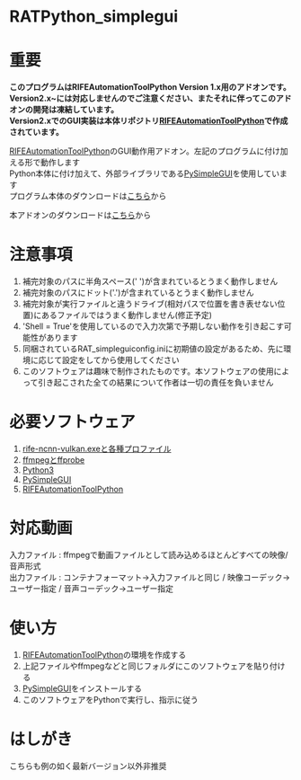 # RATPython_simplegui
# 重要
**このプログラムはRIFEAutomationToolPython Version 1.x用のアドオンです。<br>
Version2.x~には対応しませんのでご注意ください、またそれに伴ってこのアドオンの開発は凍結しています。<br>
Version2.xでのGUI実装は本体リポジトリ[RIFEAutomationToolPython](https://github.com/ike62k/RIFEAutomationToolPython)で作成されています。**

[RIFEAutomationToolPython](https://github.com/ike62k/RIFEAutomationToolPython)のGUI動作用アドオン。左記のプログラムに付け加える形で動作します<br>
Python本体に付け加えて、外部ライブラリである[PySimpleGUI](https://pysimplegui.readthedocs.io/en/latest/)を使用しています<br>
プログラム本体のダウンロードは[こちら](https://github.com/ike62k/RIFEAutomationToolPython/releases)から

本アドオンのダウンロードは[こちら](https://github.com/ike62k/RATPython_simplegui/releases)から

# 注意事項
1. 補完対象のパスに半角スペース(' ')が含まれているとうまく動作しません
2. 補完対象のパスにドット('.')が含まれているとうまく動作しません
3. 補完対象が実行ファイルと違うドライブ(相対パスで位置を書き表せない位置)にあるファイルではうまく動作しません(修正予定)
4. 'Shell = True'を使用しているので入力次第で予期しない動作を引き起こす可能性があります
5. 同梱されているRAT_simpleguiconfig.iniに初期値の設定があるため、先に環境に応じて設定をしてから使用してください
6. このソフトウェアは趣味で制作されたものです。本ソフトウェアの使用によって引き起こされた全ての結果について作者は一切の責任を負いません

# 必要ソフトウェア
1. [rife-ncnn-vulkan.exeと各種プロファイル](https://github.com/nihui/rife-ncnn-vulkan)
2. [ffmpegとffprobe](https://www.ffmpeg.org/)
3. [Python3](https://www.python.org/)
4. [PySimpleGUI](https://pysimplegui.readthedocs.io/en/latest/)
5. [RIFEAutomationToolPython](https://github.com/ike62k/RIFEAutomationToolPython)

# 対応動画  
入力ファイル : ffmpegで動画ファイルとして読み込めるほとんどすべての映像/音声形式  
出力ファイル : コンテナフォーマット→入力ファイルと同じ / 映像コーデック→ユーザー指定 /  音声コーデック→ユーザー指定 

# 使い方
1. [RIFEAutomationToolPython](https://github.com/ike62k/RIFEAutomationToolPython)の環境を作成する
2. 上記ファイルやffmpegなどと同じフォルダにこのソフトウェアを貼り付ける
3. [PySimpleGUI](https://pysimplegui.readthedocs.io/en/latest/)をインストールする
4. このソフトウェアをPythonで実行し、指示に従う


# はしがき<br>
こちらも例の如く最新バージョン以外非推奨
